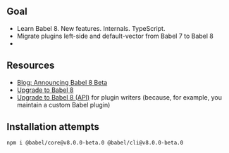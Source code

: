 ## Goal

- Learn Babel 8. New features. Internals. TypeScript.
- Migrate plugins left-side and default-vector from Babel 7 to Babel 8
- 
## Resources

- [Blog: Announcing Babel 8 Beta](https://babel.dev/blog/2025/05/30/babel-8-beta)
- [Upgrade to Babel 8](https://babeljs.io/docs/v8-migration/)
- [Upgrade to Babel 8 (API)](https://babeljs.io/docs/v8-migration-api) for plugin writers  (because, for example, you maintain a custom Babel plugin)

## Installation attempts

```bash
npm i @babel/core@v8.0.0-beta.0 @babel/cli@v8.0.0-beta.0
```